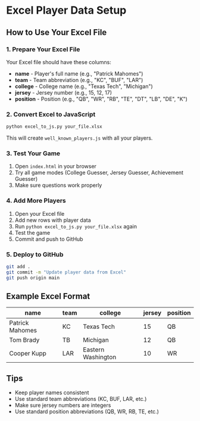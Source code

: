 # Excel Player Data Setup

## How to Use Your Excel File

### 1. **Prepare Your Excel File**
Your Excel file should have these columns:
- **name** - Player's full name (e.g., "Patrick Mahomes")
- **team** - Team abbreviation (e.g., "KC", "BUF", "LAR")
- **college** - College name (e.g., "Texas Tech", "Michigan")
- **jersey** - Jersey number (e.g., 15, 12, 17)
- **position** - Position (e.g., "QB", "WR", "RB", "TE", "DT", "LB", "DE", "K")

### 2. **Convert Excel to JavaScript**
```bash
python excel_to_js.py your_file.xlsx
```

This will create `well_known_players.js` with all your players.

### 3. **Test Your Game**
1. Open `index.html` in your browser
2. Try all game modes (College Guesser, Jersey Guesser, Achievement Guesser)
3. Make sure questions work properly

### 4. **Add More Players**
1. Open your Excel file
2. Add new rows with player data
3. Run `python excel_to_js.py your_file.xlsx` again
4. Test the game
5. Commit and push to GitHub

### 5. **Deploy to GitHub**
```bash
git add .
git commit -m "Update player data from Excel"
git push origin main
```

## Example Excel Format

| name | team | college | jersey | position |
|------|------|---------|--------|----------|
| Patrick Mahomes | KC | Texas Tech | 15 | QB |
| Tom Brady | TB | Michigan | 12 | QB |
| Cooper Kupp | LAR | Eastern Washington | 10 | WR |

## Tips
- Keep player names consistent
- Use standard team abbreviations (KC, BUF, LAR, etc.)
- Make sure jersey numbers are integers
- Use standard position abbreviations (QB, WR, RB, TE, etc.)
